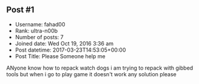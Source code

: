 ## Post #1
- Username: fahad00
- Rank: ultra-n00b
- Number of posts: 7
- Joined date: Wed Oct 19, 2016 3:36 am
- Post datetime: 2017-03-23T14:53:05+00:00
- Post Title: Please Someone help me

ANyone know how to repack watch dogs
i am trying to repack with gibbed tools but when i go to play game it doesn't work any solution please
